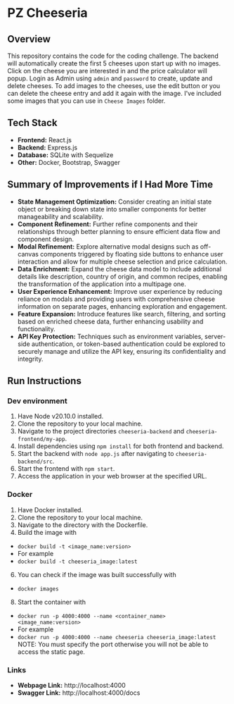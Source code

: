 # PZ Cheeseria

## Overview

This repository contains the code for the coding challenge. The backend will automatically create the first 5 cheeses upon start up with no images. Click on the cheese you are interested in and the price calculator will popup. Login as Admin using `admin` and `password` to create, update and delete cheeses. To add images to the cheeses, use the edit button or you can delete the cheese entry and add it again with the image. I've included some images that you can use in `Cheese Images` folder.

## Tech Stack

-   **Frontend:** React.js
-   **Backend:** Express.js
-   **Database:** SQLite with Sequelize
-   **Other:** Docker, Bootstrap, Swagger

## Summary of Improvements if I Had More Time

-   **State Management Optimization:** Consider creating an initial state object or breaking down state into smaller components for better manageability and scalability.
-   **Component Refinement:** Further refine components and their relationships through better planning to ensure efficient data flow and component design.
-   **Modal Refinement:** Explore alternative modal designs such as off-canvas components triggered by floating side buttons to enhance user interaction and allow for multiple cheese selection and price calculation.
-   **Data Enrichment:** Expand the cheese data model to include additional details like description, country of origin, and common recipes, enabling the transformation of the application into a multipage one.
-   **User Experience Enhancement:** Improve user experience by reducing reliance on modals and providing users with comprehensive cheese information on separate pages, enhancing exploration and engagement.
-   **Feature Expansion:** Introduce features like search, filtering, and sorting based on enriched cheese data, further enhancing usability and functionality.
-   **API Key Protection:** Techniques such as environment variables, server-side authentication, or token-based authentication could be explored to securely manage and utilize the API key, ensuring its confidentiality and integrity.

## Run Instructions

### Dev environment

1. Have Node v20.10.0 installed.
2. Clone the repository to your local machine.
3. Navigate to the project directories `cheeseria-backend` and `cheeseria-frontend/my-app`.
4. Install dependencies using `npm install` for both frontend and backend.
5. Start the backend with `node app.js` after navigating to `cheeseria-backend/src`.
6. Start the frontend with `npm start`.
7. Access the application in your web browser at the specified URL.

### Docker
1. Have Docker installed.
2. Clone the repository to your local machine.
3. Navigate to the directory with the Dockerfile.
4. Build the image with
-   `docker build -t <image_name:version>`
-   For example
-   `docker build -t cheeseria_image:latest`
6. You can check if the image was built successfully with
-   `docker images`
8. Start the container with
-   `docker run -p 4000:4000 --name <container_name> <image_name:version>`
-   For example
-   `docker run -p 4000:4000 --name cheeseria cheeseria_image:latest`
NOTE: You must specify the port otherwise you will not be able to access the static page.

### Links
-  **Webpage Link:** http://localhost:4000
-  **Swagger Link:** http://localhost:4000/docs
